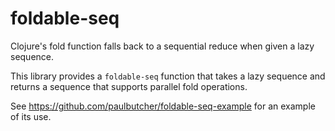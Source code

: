 foldable-seq
============

Clojure's fold function falls back to a sequential reduce when given a lazy sequence.

This library provides a `foldable-seq` function that takes a lazy sequence and returns a sequence that supports parallel fold operations.

See https://github.com/paulbutcher/foldable-seq-example for an example of its use.
